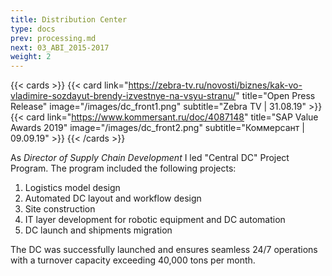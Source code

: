 ```yaml
---
title: Distribution Center
type: docs
prev: processing.md
next: 03_ABI_2015-2017
weight: 2
---
```


{{< cards >}}
  {{< card link="https://zebra-tv.ru/novosti/biznes/kak-vo-vladimire-sozdayut-brendy-izvestnye-na-vsyu-stranu/" title="Open Press Release" image="/images/dc_front1.png" subtitle="Zebra TV | 31.08.19" >}}
  {{< card link="https://www.kommersant.ru/doc/4087148" title="SAP Value Awards 2019" image="/images/dc_front2.png" subtitle="Коммерсант | 09.09.19" >}}
{{< /cards >}}


As *Director of Supply Chain Development* I led "Central DC" Project Program. The program included the following projects:

1. Logistics model design
2. Automated DC layout and workflow design
3. Site construction
4. IT layer development for robotic equipment and DC automation
5. DC launch and shipments migration

The DC was successfully launched and ensures seamless 24/7 operations with a turnover capacity exceeding 40,000 tons per month.

